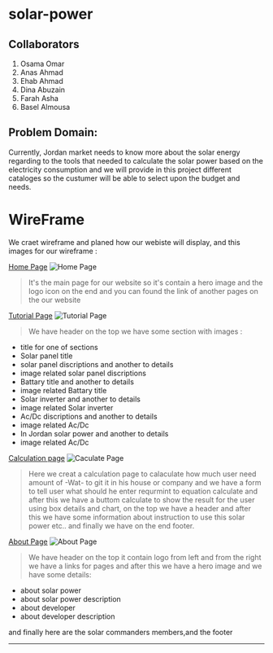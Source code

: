 # solar-power

## Collaborators

1. Osama Omar
2. Anas Ahmad
3. Ehab Ahmad
4. Dina Abuzain
5. Farah Asha
6. Basel Almousa

## Problem Domain:

Currently, Jordan market needs to know more about the solar energy regarding to the tools that needed to calculate the solar power based on the electricity consumption and we will provide in this project different cataloges so the custumer will be able to select upon the budget and needs.

# WireFrame

We craet wireframe and planed how our webiste will display, and this images for our wireframe :

[Home Page](../solar-power/index.html)
![Home Page](imgs/index.png)
> It's the main page for our website so it's contain a hero image and the logo icon on the end and you can found the link of another pages on the our website

[Tutorial Page]()
![Tutorial Page](imgs/Tutorial.png)
> We have header on the top we have some section with images :

* title for one of sections
* Solar panel title
* solar panel discriptions and another to details
* image related solar panel discriptions
* Battary title and another to details
* image related Battary title
* Solar inverter and another to details
* image related Solar inverter
* Ac/Dc discriptions and another to details
* image related Ac/Dc
* In Jordan solar power and another to details
* image related Ac/Dc

[Calculation page]()
![Caculate Page](imgs/Calculate.png)
> Here we creat a calculation page to calaculate how much user need amount of -Wat- to git it in his house or company and we have a form to tell user what should he enter requrmint to equation calculate and after this we have a buttom calculate to show the result for the user using box details and chart, on the top we have a header and after this we have some information about instruction to use this solar power etc..
and finally we have on the end footer.

[About Page]()
![About Page](imgs/About.png)
> We have header on the top it contain logo from left and from the right we have a links for pages and after this we have a hero image and we have some details:

* about solar power
* about solar power description
* about developer
* about developer description

and finally here are the solar commanders members,and the footer

-----
